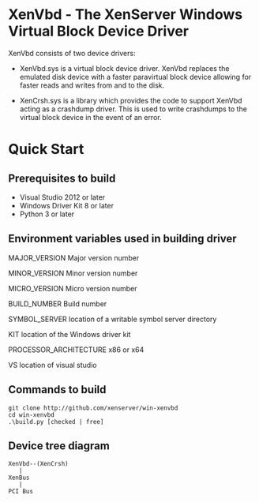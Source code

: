 XenVbd - The XenServer Windows Virtual Block Device Driver
==========================================

XenVbd consists of two device drivers:

*    XenVbd.sys is a virtual block device driver.  XenVbd replaces the
     emulated disk device with a faster paravirtual block device allowing
     for faster reads and writes from and to the disk.

*    XenCrsh.sys is a library which provides the code to support XenVbd acting
     as a crashdump driver.  This is used to write crashdumps to the virtual 
     block device in the event of an error.

Quick Start
===========

Prerequisites to build
----------------------

*   Visual Studio 2012 or later 
*   Windows Driver Kit 8 or later
*   Python 3 or later 

Environment variables used in building driver
-----------------------------

MAJOR\_VERSION Major version number

MINOR\_VERSION Minor version number

MICRO\_VERSION Micro version number

BUILD\_NUMBER Build number

SYMBOL\_SERVER location of a writable symbol server directory

KIT location of the Windows driver kit

PROCESSOR\_ARCHITECTURE x86 or x64

VS location of visual studio

Commands to build
-----------------

    git clone http://github.com/xenserver/win-xenvbd
    cd win-xenvbd
    .\build.py [checked | free]

Device tree diagram
-------------------


    XenVbd--(XenCrsh)
       |
    XenBus
       |
    PCI Bus      
